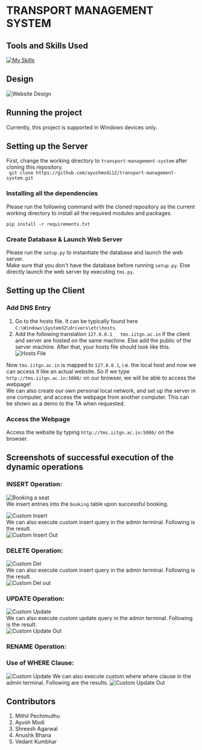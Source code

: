 # TRANSPORT MANAGEMENT SYSTEM

## Tools and Skills Used
[![My Skills](https://skillicons.dev/icons?i=flask,html,css,py,vscode,git,mysql)](https://skillicons.dev)  

## Design
![Website Design](https://github.com/ayushmodi12/transport-management-system/assets/138511229/68260c57-bf9f-4842-8a97-d58a617a78aa)


## Running the project
Currently, this project is supported in Windows devices only.  

## Setting up the Server
First, change the working directory to `transport-management-system` after cloning this repository.  
``` git clone https://github.com/ayushmodi12/transport-management-system.git```

### Installing all the dependencies
Please run the following command with the cloned repository as the current working directory to install all the required modules and packages.
```
pip install -r requirements.txt
```

### Create Database & Launch Web Server
Please run the `setup.py` to instantiate the database and launch the web server.  
Make sure that you don't have the database before running `setup.py`. Else directly launch the web server by executing `tms.py`. 

## Setting up the Client
### Add DNS Entry
1) Go to the hosts file. It can be typically found here `C:\Windows\System32\drivers\etc\hosts`.  
2) Add the following translation `127.0.0.1   tms.iitgn.ac.in` if the client and server are hosted on the same machine. Else add the public of the server machine. After that, your hosts file should look like this.  
![Hosts File](hosts.png)  

Now `tms.iitgn.ac.in` is mapped to `127.0.0.1`, i.e. the local host and now we can access it like an actual website. So if we type `http://tms.iitgn.ac.in:5000/` on our browser, we will be able to access the webpage!  
We can also create our own personal local network, and set up the server in one computer, and access the webpage from another computer. This can be shown as a demo to the TA when requested.  

### Access the Webpage
Access the website by typing `http://tms.iitgn.ac.in:5000/` on the browser.  

## Screenshots of successful execution of the dynamic operations
### INSERT Operation:
![Booking a seat](https://github.com/ayushmodi12/transport-management-system/assets/119656326/55cc64bc-a2b0-4e04-b851-8320e6ea58e5)  
We insert entries into the `booking` table upon successful booking.  

![Custom Insert](https://github.com/ayushmodi12/transport-management-system/assets/119656326/5e93f7ab-3cb1-4d59-97e2-53035f855dc1)  
We can also execute custom insert query in the admin terminal. Following is the result.  
![Custom Insert Out](https://github.com/ayushmodi12/transport-management-system/assets/119656326/3700abbf-8fba-40f3-82f3-5277e2a433ca)

### DELETE Operation:
![Custom Del](https://github.com/ayushmodi12/transport-management-system/assets/119656326/eef9be9a-88ee-43c9-8d61-19ef90614300)  
We can also execute custom insert query in the admin terminal. Following is the result.  
![Custom Del out](https://github.com/ayushmodi12/transport-management-system/assets/119656326/e56bb0d6-cc92-4e5a-95c5-9bcbe978a67d)

### UPDATE Operation:
![Custom Update](https://github.com/ayushmodi12/transport-management-system/assets/119656326/27bf73b7-d30b-4560-bae3-d232f390587c)  
We can also execute custom update query in the admin terminal. Following is the result.  
![Custom Update Out](https://github.com/ayushmodi12/transport-management-system/assets/119656326/1077b33a-0149-44d2-b1c1-233efcad8067)

### RENAME Operation:  

### Use of WHERE Clause:
![Custom Update](https://drive.google.com/drive/folders/1QfaxhBmE9CQ-qvQuPxVABp2qfjspVDy4)
We can also execute custom where where clause in the admin terminal. Following are the results.
![Custom Update Out](https://drive.google.com/file/d/1TNkqqctD2VVRXgS0NJ98BKbMZg1HfX50/view?usp=sharing)
## Contributors
1) Mithil Pechimuthu
2) Ayush Modi
3) Shreesh Agarwal
4) Anushk Bhana
5) Vedant Kumbhar
